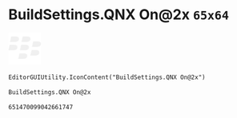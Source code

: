 # BuildSettings.QNX On@2x `65x64`
<img src="/img/BuildSettings.QNX%20On@2x.png" width=65 height=64>

``` CSharp
EditorGUIUtility.IconContent("BuildSettings.QNX On@2x")
```
```
BuildSettings.QNX On@2x
```
```
651470099042661747
```
